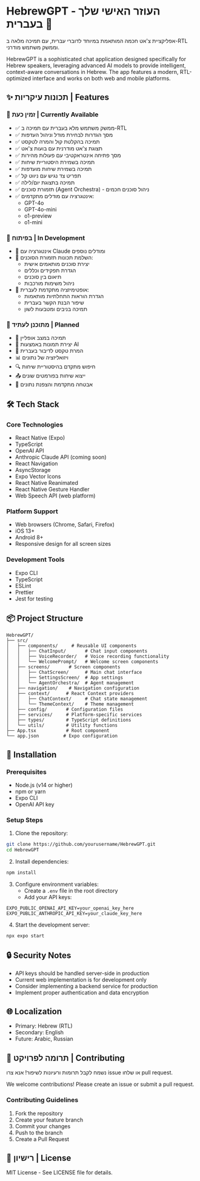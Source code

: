 # HebrewGPT - העוזר האישי שלך בעברית 🤖

אפליקציית צ'אט חכמה המותאמת במיוחד לדוברי עברית, עם תמיכה מלאה ב-RTL וממשק משתמש מודרני.

HebrewGPT is a sophisticated chat application designed specifically for Hebrew speakers, leveraging advanced AI models to provide intelligent, context-aware conversations in Hebrew. The app features a modern, RTL-optimized interface and works on both web and mobile platforms.

## ✨ תכונות עיקריות | Features

### 🎯 זמין כעת | Currently Available
- ✅ ממשק משתמש מלא בעברית עם תמיכה ב-RTL
- ✅ מסך הגדרות לבחירת מודל וניהול העדפות
- ✅ תמיכה בהקלטת קול והמרה לטקסט
- ✅ תצוגת צ'אט מודרנית עם בועות צ'אט
- ✅ מסך פתיחה אינטראקטיבי עם פעולות מהירות
- ✅ תמיכה בשמירת היסטוריית שיחות
- ✅ תמיכה בשמירת שיחות מועדפות
- ✅ תפריט צד נגיש עם ניווט קל
- ✅ תמיכה בתצוגת יום/לילה
- ✅ תזמורת סוכנים (Agent Orchestra) - ניהול סוכנים חכמים
- ✅ אינטגרציה עם מודלים מתקדמים:
  - GPT-4o
  - GPT-4o-mini
  - o1-preview
  - o1-mini

### 🚀 בפיתוח | In Development
- 🔄 אינטגרציה עם Claude ומודלים נוספים
- 🔄 השלמת תכונות תזמורת הסוכנים:
  - יצירת סוכנים מותאמים אישית
  - הגדרת תפקידים וכללים
  - תיאום בין סוכנים
  - ניהול משימות מורכבות
- 🔄 אופטימיזציה מתקדמת לעברית:
  - הגדרת הוראות התחלתיות מותאמות
  - שיפור הבנת הקשר בעברית
  - תמיכה בניבים ומטבעות לשון

### 📅 מתוכנן לעתיד | Planned
- 📱 תמיכה במצב אופליין
- 🎨 יצירת תמונות באמצעות AI
- 🎵 המרת טקסט לדיבור בעברית
- 📊 ויזואליזציה של נתונים
- 🔍 חיפוש מתקדם בהיסטוריית שיחות
- 📤 ייצוא שיחות בפורמטים שונים
- 🔐 אבטחה מתקדמת והצפנת נתונים

## 🛠️ Tech Stack

### Core Technologies
- React Native (Expo)
- TypeScript
- OpenAI API
- Anthropic Claude API (coming soon)
- React Navigation
- AsyncStorage
- Expo Vector Icons
- React Native Reanimated
- React Native Gesture Handler
- Web Speech API (web platform)

### Platform Support
- Web browsers (Chrome, Safari, Firefox)
- iOS 13+
- Android 8+
- Responsive design for all screen sizes

### Development Tools
- Expo CLI
- TypeScript
- ESLint
- Prettier
- Jest for testing

## 📦 Project Structure
```
HebrewGPT/
├── src/
│   ├── components/     # Reusable UI components
│   │   ├── ChatInput/       # Chat input components
│   │   ├── VoiceRecorder/   # Voice recording functionality
│   │   └── WelcomePrompt/   # Welcome screen components
│   ├── screens/       # Screen components
│   │   ├── ChatScreen/      # Main chat interface
│   │   ├── SettingsScreen/  # App settings
│   │   └── AgentOrchestra/  # Agent management
│   ├── navigation/    # Navigation configuration
│   ├── context/      # React Context providers
│   │   ├── ChatContext/     # Chat state management
│   │   └── ThemeContext/    # Theme management
│   ├── config/       # Configuration files
│   ├── services/     # Platform-specific services
│   ├── types/        # TypeScript definitions
│   └── utils/        # Utility functions
├── App.tsx           # Root component
└── app.json         # Expo configuration
```

## 🚀 Installation

### Prerequisites
- Node.js (v14 or higher)
- npm or yarn
- Expo CLI
- OpenAI API key

### Setup Steps
1. Clone the repository:
```bash
git clone https://github.com/yourusername/HebrewGPT.git
cd HebrewGPT
```

2. Install dependencies:
```bash
npm install
```

3. Configure environment variables:
   - Create a `.env` file in the root directory
   - Add your API keys:
```env
EXPO_PUBLIC_OPENAI_API_KEY=your_openai_key_here
EXPO_PUBLIC_ANTHROPIC_API_KEY=your_claude_key_here
```

4. Start the development server:
```bash
npx expo start
```

## 🔒 Security Notes
- API keys should be handled server-side in production
- Current web implementation is for development only
- Consider implementing a backend service for production
- Implement proper authentication and data encryption

## 🌐 Localization
- Primary: Hebrew (RTL)
- Secondary: English
- Future: Arabic, Russian

## 🤝 תרומה לפרויקט | Contributing

נשמח לקבל תרומות ורעיונות לשיפור! אנא צרו issue או שלחו pull request.

We welcome contributions! Please create an issue or submit a pull request.

### Contributing Guidelines
1. Fork the repository
2. Create your feature branch
3. Commit your changes
4. Push to the branch
5. Create a Pull Request

## 📝 רישיון | License

MIT License - See LICENSE file for details.
